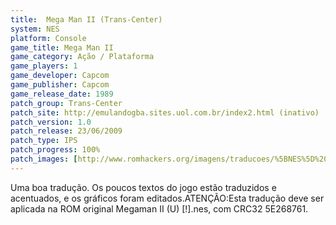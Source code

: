 ```yaml
---
title:  Mega Man II (Trans-Center)
system: NES
platform: Console
game_title: Mega Man II
game_category: Ação / Plataforma
game_players: 1
game_developer: Capcom
game_publisher: Capcom
game_release_date: 1989
patch_group: Trans-Center
patch_site: http://emulandogba.sites.uol.com.br/index2.html (inativo)
patch_version: 1.0
patch_release: 23/06/2009
patch_type: IPS
patch_progress: 100%
patch_images: [http://www.romhackers.org/imagens/traducoes/%5BNES%5D%20Mega%20man%20II%20-%20Trans-Center%20-%201.png,http://www.romhackers.org/imagens/traducoes/%5BNES%5D%20Mega%20man%20II%20-%20Trans-Center%20-%202.png,http://www.romhackers.org/imagens/traducoes/%5BNES%5D%20Mega%20man%20II%20-%20Trans-Center%20-%203.png]
---
```

Uma boa tradução. Os poucos textos do jogo estão traduzidos e acentuados, e os gráficos foram editados.ATENÇÃO:Esta tradução deve ser aplicada na ROM original Megaman II (U) [!].nes, com CRC32 5E268761.